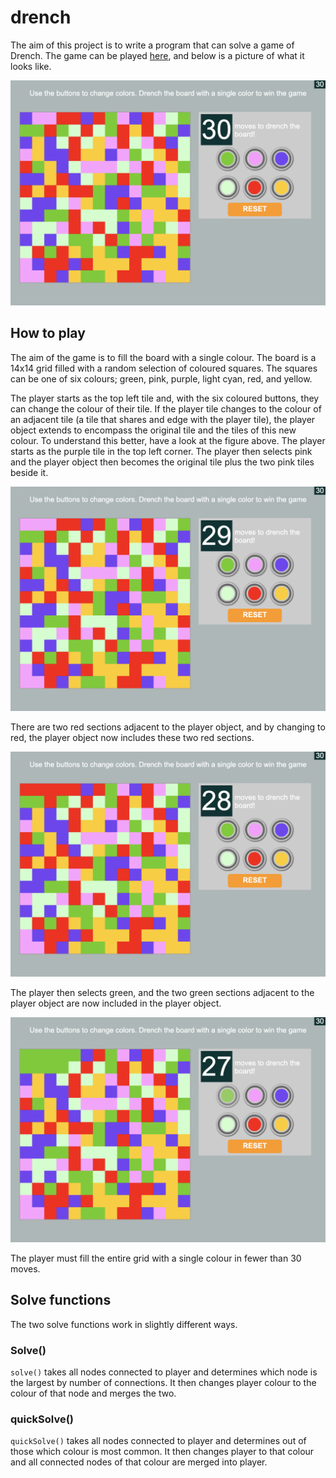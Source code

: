 # drench
The aim of this project is to write a program that can solve a game of
Drench. The game can be played [here](http://flashbynight.com/drench/),
and below is a picture of what it looks like.

![alt text](https://github.com/ConorDavenport/drench/blob/master/media/move1.png)

## How to play
The aim of the game is to fill the board with a single colour. The board is
a 14x14 grid filled with a random selection of coloured squares. The
squares can be one of six colours; green, pink, purple, light cyan, red, and yellow.

The player starts as the top left tile and, with the six coloured buttons, 
they can change the colour of their tile. If the player tile changes to the
colour of an adjacent tile (a tile that shares and edge with the player
tile), the player object extends to encompass the original tile and the 
tiles of this new colour. To understand this better, have a look at the 
figure above. The player starts as the purple tile in the top left corner. 
The player then selects pink and the player object then becomes the
original tile plus the two pink tiles beside it.

![alt text](https://github.com/ConorDavenport/drench/blob/master/media/move2.png)

There are two red sections adjacent to the player object, and by changing
to red, the player object now includes these two red sections.

![alt text](https://github.com/ConorDavenport/drench/blob/master/media/move3.png)

The player then selects green, and the two green sections adjacent to the
player object are now included in the player object.

![alt text](https://github.com/ConorDavenport/drench/blob/master/media/move4.png)

The player must fill the entire grid with a single colour in fewer than 30
moves.

## Solve functions
The two solve functions work in slightly different ways.

### Solve()
`solve()` takes all nodes connected to player and determines which node is the
largest by number of connections. It then changes player colour to the colour
of that node and merges the two.

### quickSolve()
`quickSolve()` takes all nodes connected to player and determines out of those
which colour is most common. It then changes player to that colour and all
connected nodes of that colour are merged into player.